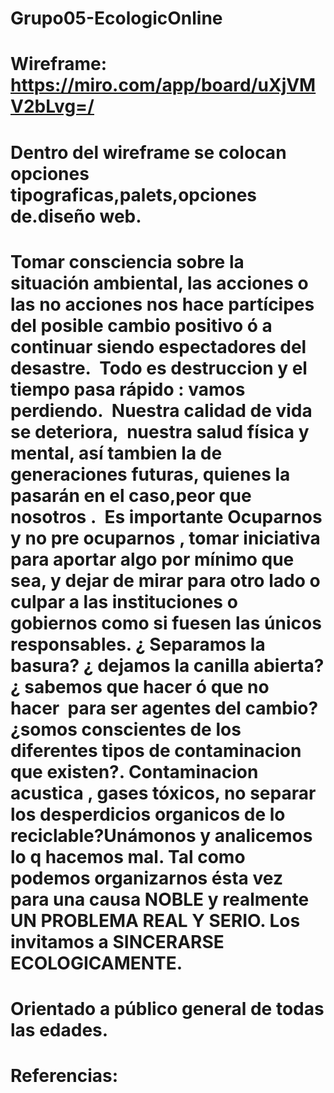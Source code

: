# Grupo05-EcologicOnline
# Wireframe: https://miro.com/app/board/uXjVMV2bLvg=/ 
# Dentro del wireframe se colocan opciones tipograficas,palets,opciones de.diseño web.
# Tomar consciencia sobre la situación ambiental, las acciones o las no acciones nos hace partícipes del posible cambio positivo ó a continuar siendo espectadores del desastre.  Todo es destruccion y el tiempo pasa rápido : vamos perdiendo.  Nuestra calidad de vida se deteriora,  nuestra salud física y mental, así tambien la de generaciones futuras, quienes la pasarán en el caso,peor que nosotros .  Es importante Ocuparnos y no pre ocuparnos , tomar iniciativa para aportar algo por mínimo que sea, y dejar de mirar para otro lado o culpar a las instituciones o gobiernos como si fuesen las únicos responsables. ¿ Separamos la basura? ¿ dejamos la canilla abierta? ¿ sabemos que hacer ó que no hacer  para ser agentes del cambio? ¿somos conscientes de los diferentes tipos de contaminacion que existen?. Contaminacion acustica , gases tóxicos, no separar los desperdicios organicos de lo reciclable?Unámonos y analicemos lo q hacemos mal. Tal como podemos organizarnos ésta vez para una causa NOBLE y realmente UN PROBLEMA REAL Y SERIO. Los invitamos a SINCERARSE ECOLOGICAMENTE.
# Orientado a público general de todas las edades.
# Referencias: